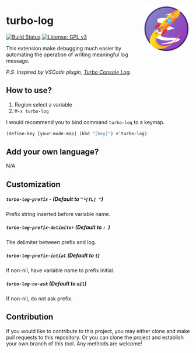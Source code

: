 <a href="https://github.com/jcs-elpa/turbo-log"><img align="right" src="./etc/logo.png" width="128" height="128"></a>

# turbo-log

[![Build Status](https://travis-ci.com/jcs-elpa/turbo-log.svg?branch=master)](https://travis-ci.com/jcs-elpa/turbo-log)
[![License: GPL v3](https://img.shields.io/badge/License-GPL%20v3-blue.svg)](https://www.gnu.org/licenses/gpl-3.0)

This extension make debugging much easier by automating the operation of
writing meaningful log message.

*P.S. Inspired by VSCode plugin, [Turbo Console Log](https://marketplace.visualstudio.com/items?itemName=ChakrounAnas.turbo-console-log).*

## How to use?

1. Region select a variable
2. `M-x turbo-log`

I would recommend you to bind command `turbo-log` to a keymap.

```el
(define-key [your-mode-map] (kbd "[key]") #'turbo-log)
```

## Add your own language?

N/A

## Customization

##### `turbo-log-prefix` - (Default to `"╘[TL] "`)

Prefix string inserted before variable name.

##### `turbo-log-prefix-delimiter` (Default to `: `)

The delimiter between prefix and log.

##### `turbo-log-prefix-intial` (Default to `t`)

If non-nil, have variable name to prefix initial.

##### `turbo-log-no-ask` (Default to `nil`)

If non-nil, do not ask prefix.

## Contribution

If you would like to contribute to this project, you may either
clone and make pull requests to this repository. Or you can
clone the project and establish your own branch of this tool.
Any methods are welcome!
